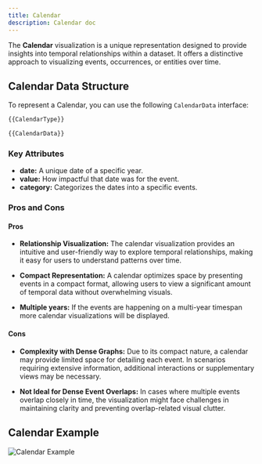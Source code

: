```yaml
---
title: Calendar
description: Calendar doc
---
```


The **Calendar** visualization is a unique representation designed to provide insights into temporal relationships within a dataset. It offers a distinctive approach to visualizing events, occurrences, or entities over time.

## Calendar Data Structure

To represent a Calendar, you can use the following `CalendarData` interface:

```typescript
{{CalendarType}}

{{CalendarData}}
```
### Key Attributes

- **date:** A unique date of a specific year.
- **value:** How impactful that date was for the event.
- **category:** Categorizes the dates into a specific events.


### Pros and Cons

#### Pros
- **Relationship Visualization:** The calendar visualization provides an intuitive and user-friendly way to explore temporal relationships, making it easy for users to understand patterns over time.

- **Compact Representation:** A calendar optimizes space by presenting events in a compact format, allowing users to view a significant amount of temporal data without overwhelming visuals.

- **Multiple years:** If the events are happening on a multi-year timespan more calendar visualizations will be displayed.

#### Cons
- **Complexity with Dense Graphs:** Due to its compact nature, a calendar may provide limited space for detailing each event. In scenarios requiring extensive information, additional interactions or supplementary views may be necessary.

- **Not Ideal for Dense Event Overlaps:** In cases where multiple events overlap closely in time, the visualization might face challenges in maintaining clarity and preventing overlap-related visual clutter.

## Calendar Example

![Calendar Example](/Illustry-monorepo/calendar.gif)